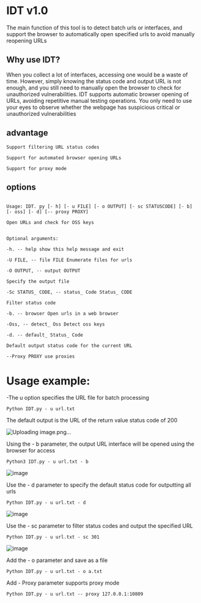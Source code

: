 # IDT v1.0
The main function of this tool is to detect batch urls or interfaces, and support the browser to automatically open specified urls to avoid manually reopening URLs


## Why use IDT?

When you collect a lot of interfaces, accessing one would be a waste of time. However, simply knowing the status code and output URL is not enough, and you still need to manually open the browser to check for unauthorized vulnerabilities. IDT supports automatic browser opening of URLs, avoiding repetitive manual testing operations. You only need to use your eyes to observe whether the webpage has suspicious critical or unauthorized vulnerabilities



## advantage

```
Support filtering URL status codes

Support for automated browser opening URLs

Support for proxy mode
```

## options
```

Usage: IDT. py [- h] [- u FILE] [- o OUTPUT] [- sc STATUSCODE] [- b] [- oss] [- d] [-- proxy PROXY]

Open URLs and check for OSS keys


Optional arguments:

-h. -- help show this help message and exit

-U FILE, -- file FILE Enumerate files for urls

-O OUTPUT, -- output OUTPUT

Specify the output file

-Sc STATUS_ CODE, -- status_ Code Status_ CODE

Filter status code

-b. -- browser Open urls in a web browser

-Oss, -- detect_ Oss Detect oss keys

-d. -- default_ Status_ Code

Default output status code for the current URL

--Proxy PROXY use proxies
```



# Usage example:

-The u option specifies the URL file for batch processing

```
Python IDT.py - u url.txt
```

The default output is the URL of the return value status code of 200

![Uploading image.png…](https://user-images.githubusercontent.com/110379183/271869893-c6e19b6f-3005-4901-a390-74cfd936aa58.png)



Using the - b parameter, the output URL interface will be opened using the browser for access

```
Python3 IDT.py - u url.txt - b
```

![image](https://github.com/cikeroot/IDT/assets/110379183/dae43885-c3d3-42bb-b674-c68d1a59184e)


Use the - d parameter to specify the default status code for outputting all urls

```
Python IDT.py - u url.txt - d
```
![image](https://github.com/cikeroot/IDT/assets/110379183/bb50bcd1-746a-4d15-b515-1abf0f5f5169)


Use the - sc parameter to filter status codes and output the specified URL

```
Python IDT.py - u url.txt - sc 301
```
![image](https://github.com/cikeroot/IDT/assets/110379183/053ce947-b0ef-4f0d-809e-cde5ee5ea989)


Add the - o parameter and save as a file
```
Python IDT.py - u url.txt - o a.txt
```

Add - Proxy parameter supports proxy mode
```
Python IDT.py - u url.txt -- proxy 127.0.0.1:10809
```

